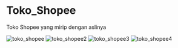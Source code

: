 # Toko_Shopee
Toko Shopee yang mirip dengan aslinya

![toko_shopee](https://user-images.githubusercontent.com/58316058/223565437-50e8b0f4-4001-43ce-bb75-9a37ed42f498.png)
![toko_shopee2](https://user-images.githubusercontent.com/58316058/223565497-30d8aa61-8331-4ad0-8a8a-5cd5a6078e81.png)
![toko_shopee3](https://user-images.githubusercontent.com/58316058/223565553-3c4b0cc5-29f0-4ab9-ad1c-5fe2a4f0dcf1.png)
![toko_shopee4](https://user-images.githubusercontent.com/58316058/223565586-089b7ba6-2ecf-492d-8136-27112b562866.png)

